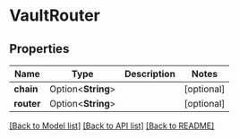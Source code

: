 # VaultRouter

## Properties

Name | Type | Description | Notes
------------ | ------------- | ------------- | -------------
**chain** | Option<**String**> |  | [optional]
**router** | Option<**String**> |  | [optional]

[[Back to Model list]](../README.md#documentation-for-models) [[Back to API list]](../README.md#documentation-for-api-endpoints) [[Back to README]](../README.md)


